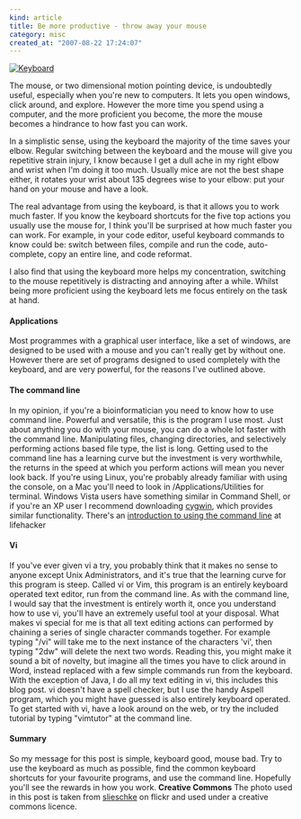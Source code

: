 ```yaml
--- 
kind: article
title: Be more productive - throw away your mouse
category: misc
created_at: "2007-08-22 17:24:07"
---
```

<a href="http://www.flickr.com/photos/slieschke/253702780/"><img src="http://www.bioinformaticszen.com/wp-content/uploads/2007/08/keyboard1.jpg" alt="Keyboard" /></a>

The mouse, or two dimensional motion pointing device, is undoubtedly useful, especially when you're new to computers. It lets you open windows, click around, and explore. However the more time you spend using a computer, and the more proficient you become, the more the mouse becomes a hindrance to how fast you can work.

<!--more-->
In a simplistic sense, using the keyboard the majority of the time saves your elbow. Regular switching between the keyboard and the mouse will give you repetitive strain injury, I know because I get a dull ache in my right elbow and wrist when I'm doing it too much. Usually mice are not the best shape either, it rotates your wrist about 135 degrees wise to your elbow: put your hand on your mouse and have a look.

The real advantage from using the keyboard, is that it allows you to work much faster. If you know the keyboard shortcuts for the five top actions you usually use the mouse for, I think you'll be surprised at how much faster you can work. For example, in your code editor, useful keyboard commands to know could be: switch between files, compile and run the code, auto-complete, copy an entire line, and code reformat.

I also find that using the keyboard more helps my concentration, switching to the mouse repetitively is distracting and annoying after a while. Whilst being more proficient using the keyboard lets me focus entirely on the task at hand.
<h4> Applications</h4>
Most programmes with a graphical user interface, like a set of windows, are designed to be used with a mouse and you can't really get by without one. However there are set of programs designed to used completely with the keyboard, and are very powerful, for the reasons I've outlined above.
<h4> The command line</h4>
In my opinion, if you're a bioinformatician you need to know how to use command line. Powerful and versatile, this is the program I use most. Just about anything you do with your mouse, you can do a whole lot faster with the command line. Manipulating files, changing directories, and selectively performing actions based file type, the list is long. Getting used to the command line has a learning curve but the investment is very worthwhile, the returns in the speed at which you perform actions will mean you never look back. If you're using Linux, you're probably already familiar with using the console, on a Mac you'll need to look in /Applications/Utilities for terminal. Windows Vista users have something similar in Command Shell, or if you're an XP user I recommend downloading <a href="http://lifehacker.com/software/top/geek-to-live-introduction-to-cygwin-part-i-179514.php">cygwin</a>, which provides similar functionality. There's an <a href="http://lifehacker.com/software/command-line/introduction-to-the-unix-command-line-239704.php">introduction to using the command line</a> at lifehacker
<h4> Vi</h4>
If you've ever given vi a try, you probably think that it makes no sense to anyone except Unix Administrators, and it's true that the learning curve for this program is steep. Called vi or Vim, this program is an entirely keyboard operated text editor, run from the command line. As with the command line, I would say that the investment is entirely worth it, once you understand how to use vi, you'll have an extremely useful tool at your disposal. What makes vi special for me is that all text editing actions can performed by chaining a series of single character commands together. For example typing "/vi" will take me to the next instance of the characters 'vi', then typing "2dw" will delete the next two words. Reading this, you might make it sound a bit of novelty, but imagine all the times you have to click around in Word, instead replaced with a few simple commands run from the keyboard. With the exception of Java, I do all my text editing in vi, this includes this blog post. vi doesn't have a spell checker, but I use the handy Aspell program, which you might have guessed is also entirely keyboard operated. To get started with vi, have a look around on the web, or try the included tutorial by typing "vimtutor" at the command line.
<h4> Summary</h4>
So my message for this post is simple, keyboard good, mouse bad. Try to use the keyboard as much as possible, find the common keyboard shortcuts for your favourite programs, and use the command line. Hopefully you'll see the rewards in how you work.
<strong>Creative Commons</strong>
The photo used in this post is taken from <a href="http://www.flickr.com/photos/slieschke/253702780/">slieschke</a> on flickr and used under a creative commons licence.
